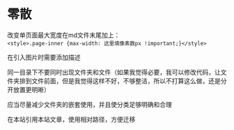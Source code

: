 ---
---

# 零散

改变单页面最大宽度在md文件末尾加上：  
`<style>.page-inner {max-width: 这里填像素数px !important;}</style>`

在引入图片时需要添加描述

同一目录下不要同时出现文件夹和文件（如果我觉得必要，我可以修改代码，让文件夹排到文件前面，但是我觉得这样不好，不够整洁，所以不打算这么做，还是分开放置更明晰）

应当尽量减少文件夹的嵌套使用，并且使分类足够明确和合理

在本站引用本站文章，使用相对路径，方便迁移
